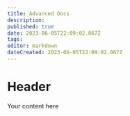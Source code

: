 ```yaml
---
title: Advanced Docs
description: 
published: true
date: 2023-06-05T22:09:02.067Z
tags: 
editor: markdown
dateCreated: 2023-06-05T22:09:02.067Z
---
```


# Header
Your content here